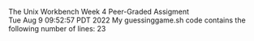 The Unix Workbench Week 4 Peer-Graded Assigment  
Tue Aug  9 09:52:57 PDT 2022
My guessinggame.sh code contains the following number of lines: 
23
